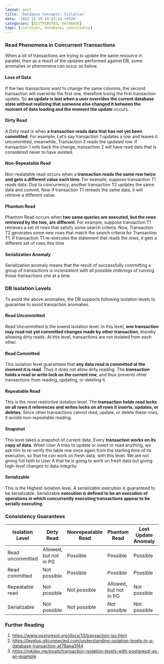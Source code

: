 ```yaml
---
layout: post
title: 'Database Concepts: Isolation'
date: '2022-12-19 14:43:23 +0530'
categories: [DISTRIBUTED, DATABASE]
tags: [isolation, database, consistency]
---
```

### Read Phenomena in Concurrent Transactions

When a lot of transactions are trying to update the same resource in parallel, then as a result of the updates performed against DB, some anomalies or phenomena can occur as below.

#### Loss of Data

If the two transactions want to change the same columns, the second transaction will overwrite the first one, therefore losing the first transaction update. So **an update is lost when a user overrides the current database state without realizing that someone else changed it between the moment of data loading and the moment the update** occurs.

#### Dirty Read

A Dirty read is when **a transaction reads data that has not yet been committed**. For example, Let’s say transaction 1 updates a row and leaves it uncommitted, meanwhile, Transaction 2 reads the updated row. If transaction 1 rolls back the change, transaction 2 will have read data that is considered never to have existed. 

#### Non-Repeatable Read

Non-realatable read occurs when a **transaction reads the same row twice and gets a different value each time**. For example, suppose transaction T1 reads data. Due to concurrency, another transaction T2 updates the same data and commit, Now if transaction T1 rereads the same data, it will retrieve a different value. 

#### Phantom Read

Phantom Read occurs when **two same queries are executed, but the rows retrieved by the two, are different**. For example, suppose transaction T1 retrieves a set of rows that satisfy some search criteria. Now, Transaction T2 generates some new rows that match the search criteria for Transaction T1. If transaction T1 re-executes the statement that reads the rows, it gets a different set of rows this time 

#### Serialization Anomaly

Serialization anomaly means that the result of successfully committing a group of transactions is inconsistent with all possible orderings of running those transactions one at a time.

### DB Isolation Levels

To avoid the above anomalies, the DB supports following isolation levels to guarantee to avoid transaction anomalies.

#### Read Uncommitted

Read Uncommitted is the lowest isolation level. In this level, **one transaction may read not yet committed changes made by other transaction**, thereby allowing dirty reads. At this level, transactions are not isolated from each other. 

#### Read Committed

This isolation level guarantees that **any data read is committed at the moment it is read**. Thus it does not allow dirty reading. The **transaction holds a read or write lock on the current row**, and thus prevents other transactions from reading, updating, or deleting it. 

#### Repeatable Read

This is the most restrictive isolation level. The **transaction holds read locks on all rows it references and writes locks on all rows it inserts, updates, or deletes**. Since other transactions cannot read, update, or delete these rows, it avoids non-repeatable reading. 

#### Snapshot

This level takes a snapshot of current data. Every **transaction works on its copy of data**. When User A tries to update or insert or read anything, we ask him to re-verify the table row once again from the starting time of its execution, so that he can work on fresh data. with this level. We are not giving full faith to User A that he is going to work on fresh data but giving high-level changes to data integrity. 

#### Serializable

This is the Highest isolation level. A serializable execution is guaranteed to be serializable. Serializable **execution is defined to be an execution of operations in which concurrently executing transactions appear to be serially executing**.

### Consistency Guarantees 

| Isolation Level  | Dirty Read             | Nonrepeatable Read | Phantom Read           | Lost Update Anomaly | Serialization Anomaly |
| ---------------- | ---------------------- | ------------------ | ---------------------- | ------------------- | --------------------- |
| Read uncommitted | Allowed, but not in PG | Possible           | Possible               | Possible            | Possible              |
| Read committed   | Not possible           | Possible           | Possible               | Possible            | Possible              |
| Repeatable read  | Not possible           | Not possible       | Allowed, but not in PG | Not possible        | Possible              |
| Serializable     | Not possible           | Not possible       | Not possible           | Not possible        | Not possible          |

### Further Reading

1. https://www.postgresql.org/docs/13/transaction-iso.html
2. https://levelup.gitconnected.com/understanding-isolation-levels-in-a-database-transaction-af78aea3f44
3. https://mkdev.me/posts/transaction-isolation-levels-with-postgresql-as-an-example
